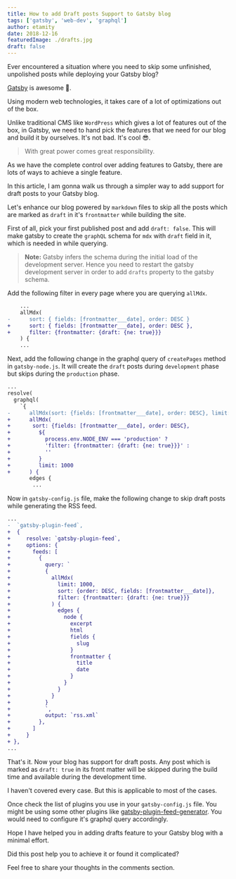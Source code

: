 ```yaml
---
title: How to add Draft posts Support to Gatsby blog
tags: ['gatsby', 'web-dev', 'graphql']
author: etamity
date: 2018-12-16
featuredImage: ./drafts.jpg
draft: false
---
```


Ever encountered a situation where you need to skip some unfinished, unpolished posts while deploying your Gatsby blog?

[Gatsby](/tag/gatsby) is awesome 💟.

Using modern web technologies, it takes care of a lot of optimizations out of the box.

Unlike traditional CMS like `WordPress` which gives a lot of features out of the box, in Gatsby, we need to hand pick the features that we need for our blog and build it by ourselves. It's not bad. It's cool 😎.

> With great power comes great responsibility.

As we have the complete control over adding features to Gatsby, there are lots of ways to achieve a single feature.

In this article, I am gonna walk us through a simpler way to add support for draft posts to your Gatsby blog.

Let's enhance our blog powered by `markdown` files to skip all the posts which are marked as `draft` in it's `frontmatter` while building the site.

First of all, pick your first published post and add `draft: false`. This will make gatsby to create the `graphQL` schema for `mdx` with `draft` field in it, which is needed in while querying.

> **Note:** Gatsby infers the schema during the initial load of the development server. Hence you need to restart the gatsby development server in order to add `drafts` property to the gatsby schema.

Add the following filter in every page where you are querying `allMdx`.

```diff
    ...
    allMdx(
-      sort: { fields: [frontmatter___date], order: DESC }
+      sort: { fields: [frontmatter___date], order: DESC },
+      filter: {frontmatter: {draft: {ne: true}}}
    ) {
    ...
```

Next, add the following change in the graphql query of `createPages` method in `gatsby-node.js`. It will create the `draft` posts during `development` phase but skips during the `production` phase.

```diff
...
resolve(
  graphql(
    `{
-      allMdx(sort: {fields: [frontmatter___date], order: DESC}, limit: 1000) {
+      allMdx(
+       sort: {fields: [frontmatter___date], order: DESC},
+         ${
+           process.env.NODE_ENV === 'production' ?
+           'filter: {frontmatter: {draft: {ne: true}}}' :
+           ''
+         }
+         limit: 1000
+      ) {
       edges {
        ...
```

Now in `gatsby-config.js` file, make the following change to skip draft posts while generating the RSS feed.

```diff
...
-  `gatsby-plugin-feed`,
+  {
+     resolve: `gatsby-plugin-feed`,
+     options: {
+       feeds: [
+         {
+           query: `
+           {
+             allMdx(
+               limit: 1000,
+               sort: {order: DESC, fields: [frontmatter___date]},
+               filter: {frontmatter: {draft: {ne: true}}}
+             ) {
+               edges {
+                 node {
+                   excerpt
+                   html
+                   fields {
+                     slug
+                   }
+                   frontmatter {
+                     title
+                     date
+                   }
+                 }
+               }
+             }
+           }
+           `,
+           output: `rss.xml`
+         },
+       ]
+     }
+ },
...
```

That's it. Now your blog has support for draft posts. Any post which is marked as `draft: true` in its front matter will be skipped during the build time and available during the development time.

I haven't covered every case. But this is applicable to most of the cases.

Once check the list of plugins you use in your `gatsby-config.js` file. You might be using some other plugins like [gatsby-plugin-feed-generator](https://www.gatsbyjs.org/packages/gatsby-plugin-feed-generator/). You would need to configure it's graphql query accordingly.

Hope I have helped you in adding drafts feature to your Gatsby blog with a minimal effort.

Did this post help you to achieve it or found it complicated?

Feel free to share your thoughts in the comments section.
